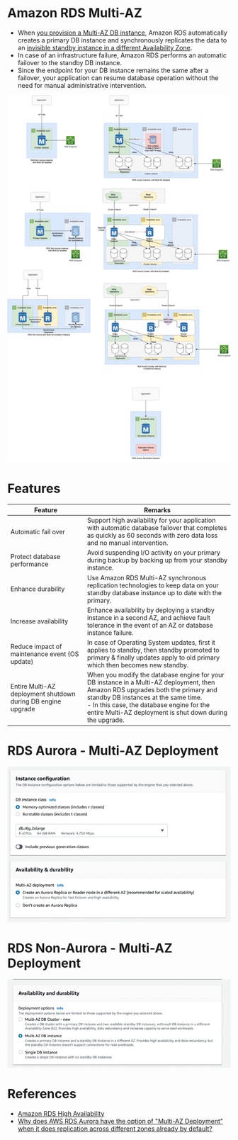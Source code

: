 # Amazon RDS Multi-AZ
- When [you provision a Multi-AZ DB instance](https://aws.amazon.com/rds/features/multi-az/), Amazon RDS automatically creates a primary DB instance and synchronously replicates the data to an [invisible standby instance in a different Availability Zone](https://stackoverflow.com/questions/58779115/difference-between-multi-az-deployment-and-read-replica-verison-multi-az-depl).
- In case of an infrastructure failure, Amazon RDS performs an automatic failover to the standby DB instance.
- Since the endpoint for your DB instance remains the same after a failover, your application can resume database operation without the need for manual administrative intervention.

![img.png](assets/Multi-AZ/RDS-Multi-AZ-Replica.drawio.png)

# Features

| Feature                                                                             | Remarks                                                                                                                                                                                                                                                                              |
|-------------------------------------------------------------------------------------|--------------------------------------------------------------------------------------------------------------------------------------------------------------------------------------------------------------------------------------------------------------------------------------|
| Automatic fail over                                                                 | Support high availability for your application with automatic database failover that completes as quickly as 60 seconds with zero data loss and no manual intervention.                                                                                                              |
| Protect database performance                                                        | Avoid suspending I/O activity on your primary during backup by backing up from your standby instance.                                                                                                                                                                                |
| Enhance durability                                                                  | Use Amazon RDS Multi-AZ synchronous replication technologies to keep data on your standby database instance up to date with the primary.                                                                                                                                             |
| Increase availability                                                               | Enhance availability by deploying a standby instance in a second AZ, and achieve fault tolerance in the event of an AZ or database instance failure.                                                                                                                                 |
| Reduce impact of maintenance event (OS update)                                      | In case of Operating System updates, first it applies to standby, then standby promoted to primary & finally updates apply to old primary which then becomes new standby.                                                                                                            |
| Entire Multi-AZ deployment shutdown during DB engine upgrade                        | When you modify the database engine for your DB instance in a Multi-AZ deployment, then Amazon RDS upgrades both the primary and standby DB instances at the same time. <br/>- In this case, the database engine for the entire Multi-AZ deployment is shut down during the upgrade. |

# RDS Aurora - Multi-AZ Deployment

![img_1.png](assets/Multi-AZ/aurora_ha_setup_steps.png)

# RDS Non-Aurora - Multi-AZ Deployment

![img.png](assets/Multi-AZ/rds_ha_setup_steps.png)

# References
- [Amazon RDS High Availability](https://aws.amazon.com/rds/ha/)
- [Why does AWS RDS Aurora have the option of "Multi-AZ Deployment" when it does replication across different zones already by default?](https://stackoverflow.com/questions/31976527/why-does-aws-rds-aurora-have-the-option-of-multi-az-deployment-when-it-does-re)